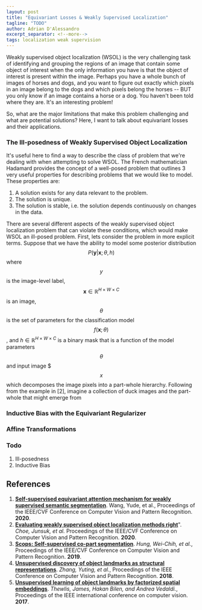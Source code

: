 ```yaml
---
layout: post
title: "Equivariant Losses & Weakly Supervised Localization"
tagline: "TODO"
author: Adrian D'Alessandro
excerpt_separator: <!--more-->
tags: localization weak supervision
---
```


Weakly supervised object localization (WSOL) is the very challenging task of identifying and grouping the regions of an image that contain some object of interest when the only information you have is that the object of interest is present within the image. Perhaps you have a whole bunch of images of horses and dogs, and you want to figure out exactly which pixels in an image belong to the dogs and which pixels belong the horses -- BUT you only know if an image contains a horse or a dog. You haven't been told where they are. It's an interesting problem!

[//]:  # (Maybe put a picture here?)

So, what are the major limitations that make this problem challenging and what are potential solutions? Here, I want to talk about equivariant losses and their applications.

### The Ill-posedness of Weakly Supervised Object Localization
It's useful here to find a way to describe the class of problem that we're dealing with when attempting to solve WSOL. The French mathematician Hadamard provides the concept of a well-posed problem that outlines 3 very useful properties for describing problems that we would like to model. These properties are:
1. A solution exists for any data relevant to the problem.
2. The solution is unique.
3. The solution is stable, i.e. the solution depends continuously on changes in the data.

There are several different aspects of the weakly supervised object localization problem that can violate these conditions, which would make WSOL an ill-posed problem. First, lets consider the problem in more explicit terms. Suppose that we have the ability to model some posterior distribution $$P(\mathbf{y}|\mathbf{x}; \theta, h)$$ where $$y$$ is the image-level label, $$\mathbf{x} \in \mathbb{R}^{H \times W \times C}$$ is an image, $$\theta$$ is the set of parameters for the classification model $$f(\mathbf{x}; \theta)$$, and $h \in \mathbb{R}^{H \times W \times C}$ is a binary mask that is a function of the model parameters $$\theta$$ and input image $$$x$$ which decomposes the image pixels into a part-whole hierarchy. Following from the example in \[2\], imagine a collection of duck images and the part-whole that might emerge from 

### Inductive Bias with the Equivariant Regularizer

### Affine Transformations 

### Todo

1. Ill-posedness
2. Inductive Bias

## References
1. __[Self-supervised equivariant attention mechanism for weakly supervised semantic segmentation](https://openaccess.thecvf.com/content_CVPR_2020/html/Wang_Self-Supervised_Equivariant_Attention_Mechanism_for_Weakly_Supervised_Semantic_Segmentation_CVPR_2020_paper.html)__. Wang, Yude, et al., Proceedings of the IEEE/CVF Conference on Computer Vision and Pattern Recognition. __2020__.
2. __[Evaluating weakly supervised object localization methods right](https://openaccess.thecvf.com/content_CVPR_2020/html/Choe_Evaluating_Weakly_Supervised_Object_Localization_Methods_Right_CVPR_2020_paper.html)__". _Choe, Junsuk, et al._ Proceedings of the IEEE/CVF Conference on Computer Vision and Pattern Recognition. __2020__.
3. __[Scops: Self-supervised co-part segmentation](https://openaccess.thecvf.com/content_CVPR_2019/html/Hung_SCOPS_Self-Supervised_Co-Part_Segmentation_CVPR_2019_paper.html)__. _Hung, Wei-Chih, et al._, Proceedings of the IEEE/CVF Conference on Computer Vision and Pattern Recognition. __2019__.
4.  __[Unsupervised discovery of object landmarks as structural representations](https://openaccess.thecvf.com/content_cvpr_2018/html/Zhang_Unsupervised_Discovery_of_CVPR_2018_paper.html)__. _Zhang, Yuting, et al._, Proceedings of the IEEE Conference on Computer Vision and Pattern Recognition. __2018__.
5.  __[Unsupervised learning of object landmarks by factorized spatial embeddings](https://openaccess.thecvf.com/content_iccv_2017/html/Thewlis_Unsupervised_Learning_of_ICCV_2017_paper.html)__. _Thewlis, James, Hakan Bilen, and Andrea Vedaldi._, Proceedings of the IEEE international conference on computer vision. __2017__.
